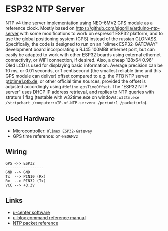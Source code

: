 # ESP32 NTP Server

NTP v4 time server implementation using NEO-6MV2 GPS module as a reference clock. Mostly based on https://github.com/sigorilla/arduino-ntp-server with some modifications to work on espressif ESP32 platform, and to use the global positioning system (GPS) instead of the russian GLONASS. Specifically, the code is designed to run on an "olimex ESP32-GATEWAY" development board incorporating a RJ45 100MBit ethernet port, but can easily be adapted to work with other ESP32 boards using external ethernet connectivity, or WiFi connection, if desired. Also, a cheap 128x64 0.96" Oled LCD is used for displaying basic information. Average precision can be 10 ms, or 0.01 seconds, or 1 centisecond (the smallest reliable time unit this GPS module can deliver) offset compared to e.g. the PTB NTP server [ptbtime1.ptb.de](https://www.ptb.de/cms/en/ptb/fachabteilungen/abtq/gruppe-q4/ref-q42/time-synchronization-of-computers-using-the-network-time-protocol-ntp.html), or other official time sources, provided the offset is adjusted accordingly using `#define gpsTimeOffset`. The "ESP32 NTP server" uses DHCP IP address retrieval, and replies to NTP queries with stratum 1 flag (testable with w32time.exe on windows: `w32tm.exe /stripchart /computer:<IP-of-NTP-server> /period:1 /packetinfo`).


## Used Hardware

* Microcontroller: `Olimex ESP32-Gateway`
* GPS time reference: `GY-NEO6MV2`


## Wiring
```
GPS <-> ESP32
-----------------
GND --> GND
Tx  --> PIN10 (Rx)
Rx  --> PIN32 (Tx)
VCC --> +3.3V
```


## Links

* [u-center software](https://www.u-blox.com/en/product/u-center-windows)
* [u-blox command reference manual](https://www.u-blox.com/sites/default/files/products/documents/u-blox6-GPS-GLONASS-QZSS-V14_ReceiverDescrProtSpec_%28GPS.G6-SW-12013%29_Public.pdf)
* [NTP packet reference](https://www.meinbergglobal.com/english/info/ntp-packet.htm)
